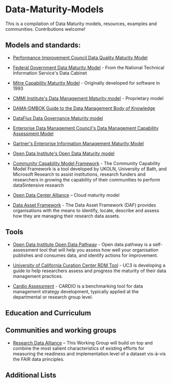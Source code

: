 # Data-Maturity-Models
This is a compilation of Data Maturity models, resources, examples and communities.  Contributions welcome!

<!-- lists-start -->


## Models and standards:

* [Performance Improvement Council Data Quality Maturity Model](https://www.pic.gov/sites/default/files/Data%20Quality%20Maturity%20Model%20and%20Example%20Practices%20Guidebook%20-%202016.pdf)

* [Federal Government Data Maturity Model](https://www.ntis.gov/TheDataCabinet/assets/FDMM.pdf) - From the National Technical Information Service's Data Cabinet

* [Mitre Capability Maturity Model](https://resources.sei.cmu.edu/asset_files/TechnicalReport/1993_005_001_16211.pdf) - Originally developed for software in 1993

* [CMMI Institute's Data Management Maturity model](https://cmmiinstitute.com/data-management-maturity) - Proprietary model 

* [DAMA-DMBOK Guide to the Data Management Body of Knowledge](https://dama.org/content/body-knowledge)

* [DataFlux Data Governance Maturity model](http://www.fstech.co.uk/fst/whitepapers/The_Data_Governance_Maturity_Model.pdf)

* [Enterprise Data Management Council's Data Management Capability Assessment Model](https://dgpo.org/wp-content/uploads/2016/06/EDMC_DCAM_-_WORKING_DRAFT_VERSION_0.7.pdf)

*  [Gartner's Enterprise Information Management Maturity Model](https://github.com/joelparkerhenderson/maturity_models/blob/master/examples/eim/Gartner_EIM_Maturity_Model.md) 

* [Open Data Institute's Open Data Maturity model](https://theodi.org/article/open-data-maturity-model-2/)

*  [Community Capability Model Framework](https://communitymodel.sharepoint.com/Documents/CCMDIRWhitePaper-24042012.pdf) - The Community Capability Model Framework is a  tool  developed  by  UKOLN,  University  of  Bath,  and  Microsoft  Research  to  assist  institutions,  research  funders  and  researchers  in  growing  the  capability  of  their  communities  to  perform  data5intensive  research

* [Open Data Center Alliance](https://github.com/ODA-Admin/Cloud-Maturity-Model/blob/master/CMM_UsageModel_V3.pdf) – Cloud maturity model

* [Data Asset Framework](https://www.data-audit.eu/index.html) - The Data Asset Framework (DAF) provides organisations with the means to identify, locate, describe and assess how they are managing their research data assets.


## Tools

* [Open Data Institute Open Data Pathway](http://pathway.theodi.org/)  - Open data pathway is a self-assessment tool that will help you assess how well your organisation publishes and consumes data, and identify actions for improvement.

* [University of California Curation Center RDM Tool](https://uc3.cdlib.org/2016/09/12/building-a-user-friendly-rdm-maturity-model/) - UC3 is developing a guide to help researchers assess and progress the maturity of their data management practices.

* [Cardio Assessment](https://cardio.dcc.ac.uk/) - CARDIO is a benchmarking tool for data management strategy development, typically applied at the departmental or research group level.

## Education and Curriculum



## Communities and working groups
* [Research Data Alliance](https://github.com/RDA-FAIR/FAIR-data-maturity-model-WG/tree/master/v0.01) – This Working Group will build on top and combine the most salient characteristics of existing efforts for measuring the readiness and implementation level of a dataset vis-à-vis the FAIR data principles.


## Additional Lists
